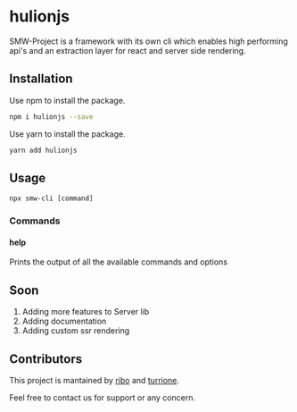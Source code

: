 # hulionjs

SMW-Project is a framework with its own cli which enables high performing api's and an extraction layer for react and server side rendering.

## Installation

Use npm to install the package.

```bash
npm i hulionjs --save
```

Use yarn to install the package.

```bash
yarn add hulionjs
```

## Usage

```
npx smw-cli [command]
```

### Commands

#### help

Prints the output of all the available commands and options

## Soon
1. Adding more features to Server lib
2. Adding documentation
3. Adding custom ssr rendering

## Contributors
This project is mantained by [ribo](https://github.com/elribonazo) and [turrione](https://github.com/turrione).

Feel free to contact us for support or any concern.